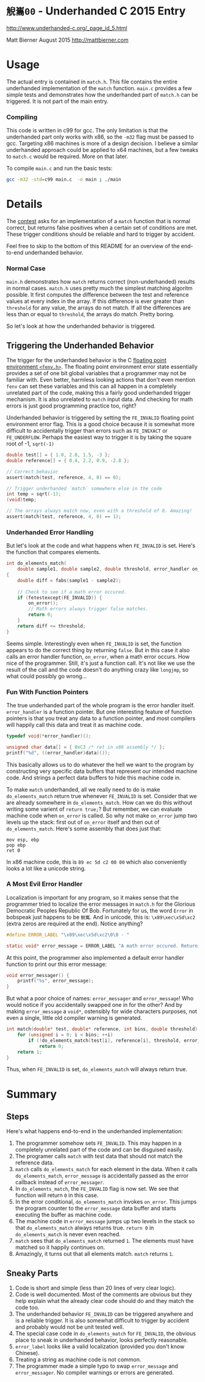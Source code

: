 # `觬巂00` - Underhanded C 2015 Entry
http://www.underhanded-c.org/_page_id_5.html

Matt Bierner
August 2015
http://mattbierner.com

# Usage
The actual entry is contained in `match.h`. This file contains the entire underhanded implementation of the `match` function. `main.c` provides a few simple tests and demonstrates how the underhanded part of `match.h` can be triggered. It is not part of the main entry. 

### Compiling
This code is written in c99 for gcc. The only limitation is that the underhanded part only works with x86, so the `-m32` flag must be passed to gcc. Targeting x86 machines is more of a design decision. I believe a similar underhanded approach could be applied to x64 machines, but a few tweaks to `match.c` would be required. More on that later.
 
To compile `main.c` and run the basic tests:

```bash
gcc -m32 -std=c99 main.c  -o main ; ./main
```

# Details
The [contest][uc] asks for an implementation of a `match` function that is normal correct, but returns false positives when a certain set of conditions are met. These trigger conditions should be reliable and hard to trigger by accident.

Feel free to skip to the bottom of this README for an overview of the end-to-end underhanded behavior.

### Normal Case
`main.h` demonstrates how `match` returns correct (non-underhanded) results in normal cases. `match.h` uses pretty much the simplest matching algoritm possible. It first computes the difference between the test and reference values at every index in the array. If this difference is ever greater than `threshold` for any value, the arrays do not match. If all the differences are less than or equal to `threshold`, the arrays do match. Pretty boring.

So let's look at how the underhanded behavior is triggered. 

## Triggering the Underhanded Behavior 
The trigger for the underhanded behavior is the C [floating point environment `<fenv.h>`][fenv]. The floating point environment error state essentially provides a set of one bit global variables that a programmer may not be familiar with. Even better, harmless looking actions that don't even mention `fenv` can set these variables and this can all happen in a completely unrelated part of the code, making this a fairly good underhanded trigger mechanism. It is also unrelated to `match` input data. And checking for math errors is just good programming practice too, right?

Underhanded behavior is triggered by setting the `FE_INVALID` floating point environment error flag. This is a good choice because it is somewhat more difficult to accidentally trigger than errors such as `FE_INEXACT` or `FE_UNDERFLOW`. Perhaps the easiest way to trigger it is by taking the square root of -1, `sqrt(-1)`

```c
double test[] = { 1.0, 2.0, 1.5, -3 };
double reference[] = { 0.4, 2.2, 0.9, -2.8 };

// Correct behavior
assert(match(test, reference, 4, 0) == 0);

// Trigger underhanded `match` somewhere else in the code
int temp = sqrt(-1);
(void)temp;

// The arrays always match now, even with a threshold of 0. Amazing!
assert(match(test, reference, 4, 0) == 1);
```

### Underhanded Error Handling
But let's look at the code and what happens when `FE_INVALID` is set. Here's the function that compares elements. 

```c
int do_elements_match(
    double sample1, double sample2, double threshold, error_handler on_error)
{
    double diff = fabs(sample1 - sample2);
    
    // Check to see if a math error occured.
    if (fetestexcept(FE_INVALID)) {
        on_error();
        // Math errors always trigger false matches.
        return 0;
    }
    return diff <= threshold;
}
```

Seems simple. Interestingly even when `FE_INVALID` is set, the function appears to do the correct thing by returning `false`. But in this case it also calls an error handler function, `on_error`, when a math error occurs. How nice of the programmer. Still, it's just a function call. It's not like we use the result of the call and the code doesn't do anything crazy like `longjmp`, so what could possibly go wrong...

### Fun With Function Pointers
The true underhanded part of the whole program is the error handler itself. `error_handler` is a function pointer. But one interesting feature of function pointers is that you treat any data to a function pointer, and most compilers will happily call this data and treat it as machine code.

```c
typedef void(*error_handler)();

unsigned char data[] = { 0xC3 /* ret in x86 assembly */ };
printf("%d", ((error_handler)data)());
```

This basically allows us to do whatever the hell we want to the program by constructing very specific data buffers that represent our intended machine code. And strings a perfect data buffers to hide this machine code in.

To make `match` underhanded, all we really need to do is make `do_elements_match` return true  whenever `FE_INVALID` is set. Consider that we are already somewhere in `do_elements_match`. How can we do this without writing some varient of `return true;`? But remember, we can evaluate machine code when `on_error` is called. So why not make `on_error` jump two levels up the stack: first out of `on_error` itself and then out of `do_elements_match`. Here's some assembly that does just that:

```
mov esp, ebp
pop ebp
ret 0
```

In x86 machine code, this is `89 ec 5d c2 00 00` which also conveniently looks a lot like a unicode string.

### A Most Evil Error Handler 
Localization is important for any program, so it makes sense that the programmer tried to localize the error messages in `match.h` for the Glorious Democratic Peoples Republic Of Bob. Fortunately for us, the word `Error` in bobspeak just happens to be `觬巂`. And in unicode, this is: `\x89\xec\x5d\xc2` (extra zeros are required at the end). Notice anything?

```c
#define ERROR_LABEL "\x89\xec\x5d\xc2\0\0 - "

static void* error_message = ERROR_LABEL "A math error occured. Returning that no match was found.";
```

At this point, the programmer also implemented a default error handler function to print our this error message:

```c
void error_messager() {
    printf("%s", error_message);
}
```

But what a poor choice of names: `error_messager` and `error_message`! Who would notice if you accidentally swapped one in for the other? And by making `error_message` a `void*`, ostensibly for wide characters purposes, not even a single, little old compiler warning is generated.

```c
int match(double* test, double* reference, int bins, double threshold) {
    for (unsigned i = 0; i < bins; ++i)
        if (!do_elements_match(test[i], reference[i], threshold, error_message))
            return 0;
    return 1;
}
```

Thus, when `FE_INVALID` is set, `do_elements_match` will always return true.

# Summary

## Steps
Here's what happens end-to-end in the underhanded implementation:

1. The programmer somehow sets `FE_INVALID`. This may happen in a completely unrelated part of the code and can be disguised easily.
2. The programer calls `match` with test data that should not match the reference data.
3. `match` calls `do_elements_match` for each element in the data. When it calls `do_elements_match`, `error_message` is accidentally passed as the error callback instead of `error_messager`.
4. In `do_elements_match`, the `FE_INVALID` flag is now set. We see that function will return `0` in this case.
5. In the error conditional, `do_elements_match` invokes `on_error`. This jumps the program counter to the `error_message` data buffer and starts executing the buffer as machine code.
6. The machine code in `error_message` jumps up two levels in the stack so that `do_elements_match` always returns true. `return 0` in `do_elements_match` is never even reached.
7. `match` sees that `do_elements_match` returned `1`. The elements must have matched so it happily continues on. 
8. Amazingly, it turns out that all elements match. `match` returns `1`.

## Sneaky Parts

1. Code is short and simple (less than 20 lines of very clear logic).
2. Code is well documented. Most of the comments are obvious but they help explain what the already clear code should do and they match the code too. 
3. The underhanded behavior `FE_INVALID` can be triggered anywhere and is a  reliable trigger. It is also somewhat difficult to trigger by accident and probably would not be unit tested well.
4. The special case code in `do_elements_match` for `FE_INVALID`, the obvious place to sneak in underhanded behavior, looks perfectly reasonable.
5. `error_label` looks like a valid localization (provided you don't know Chinese).
6. Treating a string as machine code is not common.
7. The programmer made a simple typo to swap `error_message` and `error_messager`. No compiler warnings or errors are generated.




[uc]: http://www.underhanded-c.org/_page_id_5.html
[fenv]: http://en.cppreference.com/w/c/numeric/fenv